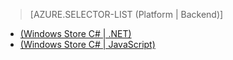 ﻿> [AZURE.SELECTOR-LIST (Platform | Backend)]
- [(Windows Store C# | .NET)](/fr-FR/documentation/articles/mobile-services-dotnet-backend-windows-store-dotnet-aad-rbac/)
- [(Windows Store C# | JavaScript)](/fr-FR/documentation/articles/mobile-services-javascript-backend-windows-store-dotnet-aad-rbac/)
<!--HONumber=42-->
